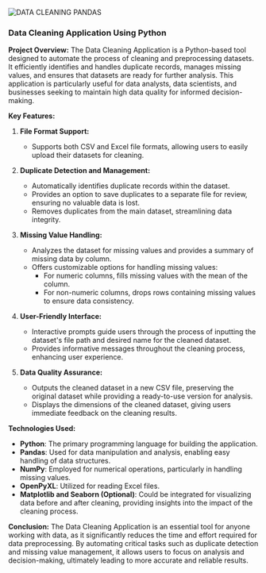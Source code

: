 ![DATA CLEANING PANDAS](https://github.com/user-attachments/assets/7c174c9c-b887-4379-b439-b3389feabe79)




### **Data Cleaning Application Using Python**

**Project Overview:**
The Data Cleaning Application is a Python-based tool designed to automate the process of cleaning and preprocessing datasets. It efficiently identifies and handles duplicate records, manages missing values, and ensures that datasets are ready for further analysis. This application is particularly useful for data analysts, data scientists, and businesses seeking to maintain high data quality for informed decision-making.

**Key Features:**

1. **File Format Support:**
   - Supports both CSV and Excel file formats, allowing users to easily upload their datasets for cleaning.

2. **Duplicate Detection and Management:**
   - Automatically identifies duplicate records within the dataset.
   - Provides an option to save duplicates to a separate file for review, ensuring no valuable data is lost.
   - Removes duplicates from the main dataset, streamlining data integrity.

3. **Missing Value Handling:**
   - Analyzes the dataset for missing values and provides a summary of missing data by column.
   - Offers customizable options for handling missing values:
     - For numeric columns, fills missing values with the mean of the column.
     - For non-numeric columns, drops rows containing missing values to ensure data consistency.

4. **User-Friendly Interface:**
   - Interactive prompts guide users through the process of inputting the dataset's file path and desired name for the cleaned dataset.
   - Provides informative messages throughout the cleaning process, enhancing user experience.

5. **Data Quality Assurance:**
   - Outputs the cleaned dataset in a new CSV file, preserving the original dataset while providing a ready-to-use version for analysis.
   - Displays the dimensions of the cleaned dataset, giving users immediate feedback on the cleaning results.

**Technologies Used:**
- **Python**: The primary programming language for building the application.
- **Pandas**: Used for data manipulation and analysis, enabling easy handling of data structures.
- **NumPy**: Employed for numerical operations, particularly in handling missing values.
- **OpenPyXL**: Utilized for reading Excel files.
- **Matplotlib and Seaborn (Optional)**: Could be integrated for visualizing data before and after cleaning, providing insights into the impact of the cleaning process.

**Conclusion:**
The Data Cleaning Application is an essential tool for anyone working with data, as it significantly reduces the time and effort required for data preprocessing. By automating critical tasks such as duplicate detection and missing value management, it allows users to focus on analysis and decision-making, ultimately leading to more accurate and reliable results.
